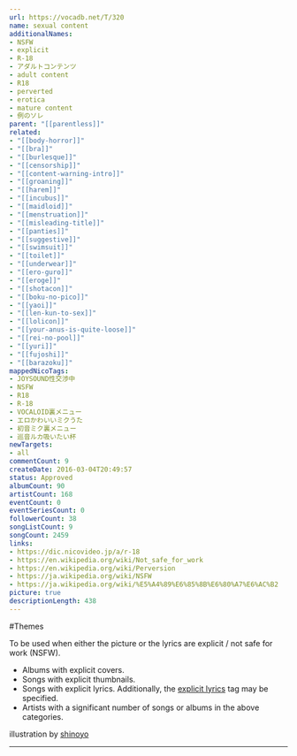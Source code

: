 ```yaml
---
url: https://vocadb.net/T/320
name: sexual content
additionalNames: 
- NSFW
- explicit
- R-18
- アダルトコンテンツ
- adult content
- R18
- perverted
- erotica
- mature content
- 例のソレ
parent: "[[parentless]]"
related:
- "[[body-horror]]"
- "[[bra]]"
- "[[burlesque]]"
- "[[censorship]]"
- "[[content-warning-intro]]"
- "[[groaning]]"
- "[[harem]]"
- "[[incubus]]"
- "[[maidloid]]"
- "[[menstruation]]"
- "[[misleading-title]]"
- "[[panties]]"
- "[[suggestive]]"
- "[[swimsuit]]"
- "[[toilet]]"
- "[[underwear]]"
- "[[ero-guro]]"
- "[[eroge]]"
- "[[shotacon]]"
- "[[boku-no-pico]]"
- "[[yaoi]]"
- "[[len-kun-to-sex]]"
- "[[lolicon]]"
- "[[your-anus-is-quite-loose]]"
- "[[rei-no-pool]]"
- "[[yuri]]"
- "[[fujoshi]]"
- "[[barazoku]]"
mappedNicoTags:
- JOYSOUND性交渉中
- NSFW
- R18
- R-18
- VOCALOID裏メニュー
- エロかわいいミクうた
- 初音ミク裏メニュー
- 巡音ルカ吸いたい杯
newTargets:
- all
commentCount: 9
createDate: 2016-03-04T20:49:57
status: Approved
albumCount: 90
artistCount: 168
eventCount: 0
eventSeriesCount: 0
followerCount: 38
songListCount: 9
songCount: 2459
links: 
- https://dic.nicovideo.jp/a/r-18
- https://en.wikipedia.org/wiki/Not_safe_for_work
- https://en.wikipedia.org/wiki/Perversion
- https://ja.wikipedia.org/wiki/NSFW
- https://ja.wikipedia.org/wiki/%E5%A4%89%E6%85%8B%E6%80%A7%E6%AC%B2
picture: true
descriptionLength: 438
---
```


#Themes

To be used when either the picture or the lyrics are explicit / not safe for work (NSFW).

* Albums with explicit covers.
* Songs with explicit thumbnails.
* Songs with explicit lyrics. Additionally, the [explicit lyrics](http://vocadb.net/T/3412/explicit-lyrics) tag may be specified.
* Artists with a significant number of songs or albums in the above categories.

illustration by [shinoyo](https://www.pixiv.net/member.php?id=15859602)

---

